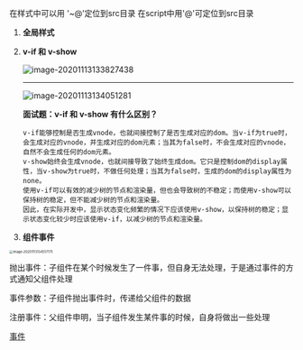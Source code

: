  在样式中可以用 '~@'定位到src目录
在script中用'@'可定位到src目录


1. **全局样式**

2. **v-if 和 v-show**

   ![image-20201113133827438](http://mdrs.yuanjin.tech/img/20201113133827.png)

   -------

   ![image-20201113134051281](http://mdrs.yuanjin.tech/img/20201113134051.png)

   **面试题：v-if 和 v-show 有什么区别？**

   ```
   v-if能够控制是否生成vnode，也就间接控制了是否生成对应的dom。当v-if为true时，会生成对应的vnode，并生成对应的dom元素；当其为false时，不会生成对应的vnode，自然不会生成任何的dom元素。
   v-show始终会生成vnode，也就间接导致了始终生成dom。它只是控制dom的display属性，当v-show为true时，不做任何处理；当其为false时，生成的dom的display属性为none。
   使用v-if可以有效的减少树的节点和渲染量，但也会导致树的不稳定；而使用v-show可以保持树的稳定，但不能减少树的节点和渲染量。
   因此，在实际开发中，显示状态变化频繁的情况下应该使用v-show，以保持树的稳定；显示状态变化较少时应该使用v-if，以减少树的节点和渲染量。
   ```

   

3. **组件事件**

<img src="http://mdrs.yuanjin.tech/img/20201113134557.png" alt="image-20201113134557175" style="zoom:40%;" />

抛出事件：子组件在某个时候发生了一件事，但自身无法处理，于是通过事件的方式通知父组件处理

事件参数：子组件抛出事件时，传递给父组件的数据

注册事件：父组件申明，当子组件发生某件事的时候，自身将做出一些处理

[事件](https://vuejs.bootcss.com/guide/components-custom-events.html)

